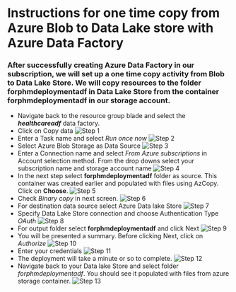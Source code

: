 # Instructions for one time copy from Azure Blob to Data Lake store with Azure Data Factory



###  After successfully creating Azure Data Factory in our subscription, we will set up a one time copy activity from Blob to Data Lake Store. We will copy resources to the folder **forphmdeploymentadf** in Data Lake Store from the container **forphmdeploymentadf** in our storage account.
  
  - Navigate back to the resource group blade and select the ***healthcareadf*** data factory.
  - Click on Copy data 
  ![Step 1](https://raw.githubusercontent.com/Azure/cortana-intelligence-population-health-management/master/ManualDeploymentGuide/media/adfcopy1.PNG?token=AKE1nbmIVbNWtpC9CbDbemOOOMpJsJ2Oks5ZLi5OwA%3D%3D)
  - Enter a Task name and select *Run once now*
  ![Step 2](https://raw.githubusercontent.com/Azure/cortana-intelligence-population-health-management/master/ManualDeploymentGuide/media/adfcopy2.PNG?token=AKE1nZ9ocDGyJ4pSN99KHd30fOj-8rOiks5ZLjB9wA%3D%3D)
  - Select Azure Blob Storage as Data Source
  ![Step 3](https://raw.githubusercontent.com/Azure/cortana-intelligence-population-health-management/master/ManualDeploymentGuide/media/adfcopy3.PNG?token=AKE1nRkBRXvoc-znkOhfyZrZa6XayqQHks5ZLjDmwA%3D%3D)
  - Enter a Connection name and select *From Azure subscriptions* in Account selection method. From the drop downs select your subscription name and storage account name 
  ![Step 4](https://raw.githubusercontent.com/Azure/cortana-intelligence-population-health-management/master/ManualDeploymentGuide/media/adfcopy4.PNG?token=AKE1nexFApaMMw9pioLvXSf9OBzxD91Cks5ZLjD9wA%3D%3D)
  - In the next step select **forphmdeploymentadf** folder as source. This container was created earlier and populated with files using AzCopy. Click on **Choose**.
  ![Step 5](https://raw.githubusercontent.com/Azure/cortana-intelligence-population-health-management/master/ManualDeploymentGuide/media/adfcopy5.PNG?token=AKE1nVvfd5muoQwWjwz4hrpcuBv5OxXTks5ZLjEiwA%3D%3D)
  - Check *Binary copy* in next screen.
  ![Step 6](https://raw.githubusercontent.com/Azure/cortana-intelligence-population-health-management/master/ManualDeploymentGuide/media/adfcopy6.PNG?token=AKE1nUxB4SIJ6Vspo8TuGTgvEeUsSSsBks5ZLjE4wA%3D%3D)
  - For destination data source select Azure Data lake Store
  ![Step 7](https://raw.githubusercontent.com/Azure/cortana-intelligence-population-health-management/master/ManualDeploymentGuide/media/adfcopy7.PNG?token=AKE1nb8tILMiVtMpZ5Qa6rGnrfWTWDZcks5ZLjFbwA%3D%3D)
  - Specify Data Lake Store connection and choose Authentication Type *OAuth*
   ![Step 8](https://raw.githubusercontent.com/Azure/cortana-intelligence-population-health-management/master/ManualDeploymentGuide/media/adfcopy8.PNG?token=AKE1nciIBkMoLohutnOMt7iIQFB_AJCBks5ZLjGwwA%3D%3D)
  - For output folder select **forphmdeploymentadf** and click Next
   ![Step 9](https://raw.githubusercontent.com/Azure/cortana-intelligence-population-health-management/master/ManualDeploymentGuide/media/adfcopy9.PNG?token=AKE1naIjc4JwcE2-YJSv0_AbtKXew039ks5ZLjHnwA%3D%3D)
  - You will be presented a  summary. Before clicking Next, click on *Authorize*
   ![Step 10](https://raw.githubusercontent.com/Azure/cortana-intelligence-population-health-management/master/ManualDeploymentGuide/media/adfcopy10.PNG?token=AKE1neZJbfZpSCM-otdoVRWcQ-qKPKG-ks5ZLjHLwA%3D%3D)
  - Enter your credentials
   ![Step 11](https://raw.githubusercontent.com/Azure/cortana-intelligence-population-health-management/master/ManualDeploymentGuide/media/adfcopy11.PNG?token=AKE1nYvpFGOGha_GT_odPkret7CdP_Njks5ZLjH9wA%3D%3D)
  - The deployment will take a minute or so to complete.
   ![Step 12](https://raw.githubusercontent.com/Azure/cortana-intelligence-population-health-management/master/ManualDeploymentGuide/media/adfcopy12.PNG?token=AKE1nSvl51ZbDHzarbse-h2LWutjPibaks5ZLjITwA%3D%3D)
  - Navigate back to your Data lake Store and select folder *forphmdeploymentadf*. You should see it populated with files from azure storage container.
   ![Step 13](https://raw.githubusercontent.com/Azure/cortana-intelligence-population-health-management/master/ManualDeploymentGuide/media/adfcopy13.PNG?token=AKE1neNJGRsQcglIG5yQG_NjIdLaESqvks5ZLjcRwA%3D%3D)
  
